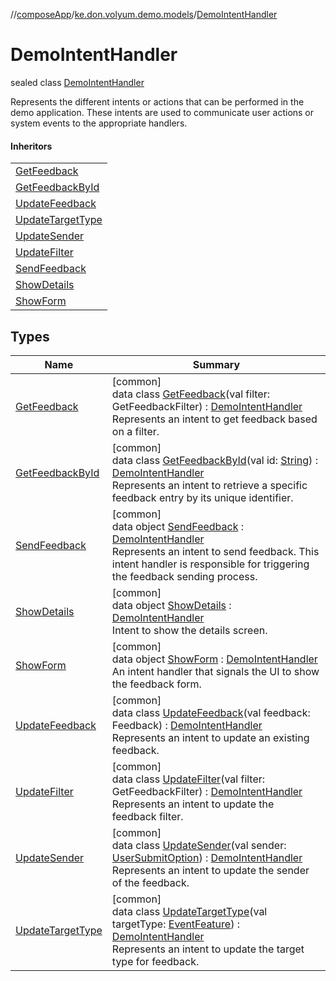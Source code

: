 //[composeApp](../../../index.md)/[ke.don.volyum.demo.models](../index.md)/[DemoIntentHandler](index.md)

# DemoIntentHandler

sealed class [DemoIntentHandler](index.md)

Represents the different intents or actions that can be performed in the demo application. These intents are used to communicate user actions or system events to the appropriate handlers.

#### Inheritors

| |
|---|
| [GetFeedback](-get-feedback/index.md) |
| [GetFeedbackById](-get-feedback-by-id/index.md) |
| [UpdateFeedback](-update-feedback/index.md) |
| [UpdateTargetType](-update-target-type/index.md) |
| [UpdateSender](-update-sender/index.md) |
| [UpdateFilter](-update-filter/index.md) |
| [SendFeedback](-send-feedback/index.md) |
| [ShowDetails](-show-details/index.md) |
| [ShowForm](-show-form/index.md) |

## Types

| Name | Summary |
|---|---|
| [GetFeedback](-get-feedback/index.md) | [common]<br>data class [GetFeedback](-get-feedback/index.md)(val filter: GetFeedbackFilter) : [DemoIntentHandler](index.md)<br>Represents an intent to get feedback based on a filter. |
| [GetFeedbackById](-get-feedback-by-id/index.md) | [common]<br>data class [GetFeedbackById](-get-feedback-by-id/index.md)(val id: [String](https://kotlinlang.org/api/core/kotlin-stdlib/kotlin/-string/index.html)) : [DemoIntentHandler](index.md)<br>Represents an intent to retrieve a specific feedback entry by its unique identifier. |
| [SendFeedback](-send-feedback/index.md) | [common]<br>data object [SendFeedback](-send-feedback/index.md) : [DemoIntentHandler](index.md)<br>Represents an intent to send feedback. This intent handler is responsible for triggering the feedback sending process. |
| [ShowDetails](-show-details/index.md) | [common]<br>data object [ShowDetails](-show-details/index.md) : [DemoIntentHandler](index.md)<br>Intent to show the details screen. |
| [ShowForm](-show-form/index.md) | [common]<br>data object [ShowForm](-show-form/index.md) : [DemoIntentHandler](index.md)<br>An intent handler that signals the UI to show the feedback form. |
| [UpdateFeedback](-update-feedback/index.md) | [common]<br>data class [UpdateFeedback](-update-feedback/index.md)(val feedback: Feedback) : [DemoIntentHandler](index.md)<br>Represents an intent to update an existing feedback. |
| [UpdateFilter](-update-filter/index.md) | [common]<br>data class [UpdateFilter](-update-filter/index.md)(val filter: GetFeedbackFilter) : [DemoIntentHandler](index.md)<br>Represents an intent to update the feedback filter. |
| [UpdateSender](-update-sender/index.md) | [common]<br>data class [UpdateSender](-update-sender/index.md)(val sender: [UserSubmitOption](../-user-submit-option/index.md)) : [DemoIntentHandler](index.md)<br>Represents an intent to update the sender of the feedback. |
| [UpdateTargetType](-update-target-type/index.md) | [common]<br>data class [UpdateTargetType](-update-target-type/index.md)(val targetType: [EventFeature](../-event-feature/index.md)) : [DemoIntentHandler](index.md)<br>Represents an intent to update the target type for feedback. |